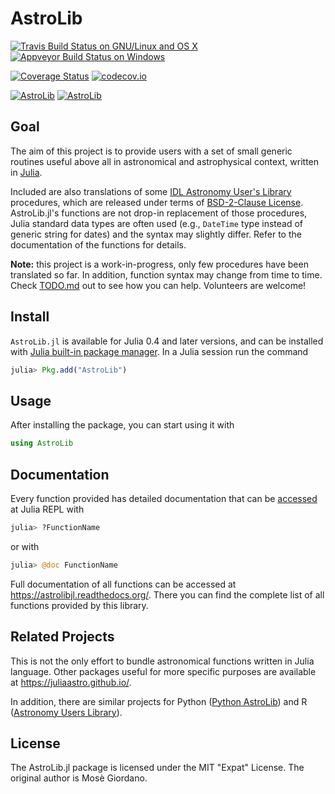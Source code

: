 # AstroLib

[![Travis Build Status on GNU/Linux and OS X](https://travis-ci.org/giordano/AstroLib.jl.svg?branch=master)](https://travis-ci.org/giordano/AstroLib.jl) [![Appveyor Build Status on Windows](https://ci.appveyor.com/api/projects/status/jfa9e54lv92rqd3m?svg=true)](https://ci.appveyor.com/project/giordano/astrolib-jl)

[![Coverage Status](https://coveralls.io/repos/github/giordano/AstroLib.jl/badge.svg?branch=master)](https://coveralls.io/github/giordano/AstroLib.jl?branch=master) [![codecov.io](https://codecov.io/github/giordano/AstroLib.jl/coverage.svg?branch=master)](https://codecov.io/github/giordano/AstroLib.jl?branch=master)

[![AstroLib](http://pkg.julialang.org/badges/AstroLib_0.4.svg)](http://pkg.julialang.org/?pkg=AstroLib) [![AstroLib](http://pkg.julialang.org/badges/AstroLib_0.5.svg)](http://pkg.julialang.org/?pkg=AstroLib)

Goal
----

The aim of this project is to provide users with a set of small generic routines
useful above all in astronomical and astrophysical context, written in
[Julia](http://julialang.org/).

Included are also translations of some
[IDL Astronomy User's Library](http://idlastro.gsfc.nasa.gov/homepage.html)
procedures, which are released under terms of
[BSD-2-Clause License](http://idlastro.gsfc.nasa.gov/idlfaq.html#A14).
AstroLib.jl's functions are not drop-in replacement of those procedures, Julia
standard data types are often used (e.g., `DateTime` type instead of generic
string for dates) and the syntax may slightly differ.  Refer to the
documentation of the functions for details.

**Note:** this project is a work-in-progress, only few procedures have been
translated so far.  In addition, function syntax may change from time to time.
Check [TODO.md](https://github.com/giordano/AstroLib.jl/blob/master/TODO.md) out
to see how you can help.  Volunteers are welcome!

Install
------------

`AstroLib.jl` is available for Julia 0.4 and later versions, and can be
installed with
[Julia built-in package manager](http://docs.julialang.org/en/stable/manual/packages/).
In a Julia session run the command

```julia
julia> Pkg.add("AstroLib")
```

Usage
-----

After installing the package, you can start using it with

```julia
using AstroLib
```

Documentation
-------------

Every function provided has detailed documentation that can be
[accessed](http://docs.julialang.org/en/stable/manual/documentation/#accessing-documentation)
at Julia REPL with

``` julia
julia> ?FunctionName
```

or with

``` julia
julia> @doc FunctionName
```

Full documentation of all functions can be accessed at
https://astrolibjl.readthedocs.org/.  There you can find the complete list of
all functions provided by this library.

Related Projects
----------------

This is not the only effort to bundle astronomical functions written in Julia
language.  Other packages useful for more specific purposes are available at
https://juliaastro.github.io/.

In addition, there are similar projects for Python
([Python AstroLib](http://www.hs.uni-hamburg.de/DE/Ins/Per/Czesla/PyA/PyA/pyaslDoc/pyasl.html))
and R
([Astronomy Users Library](http://rpackages.ianhowson.com/cran/astrolibR/)).

License
-------

The AstroLib.jl package is licensed under the MIT "Expat" License.  The original
author is Mosè Giordano.
